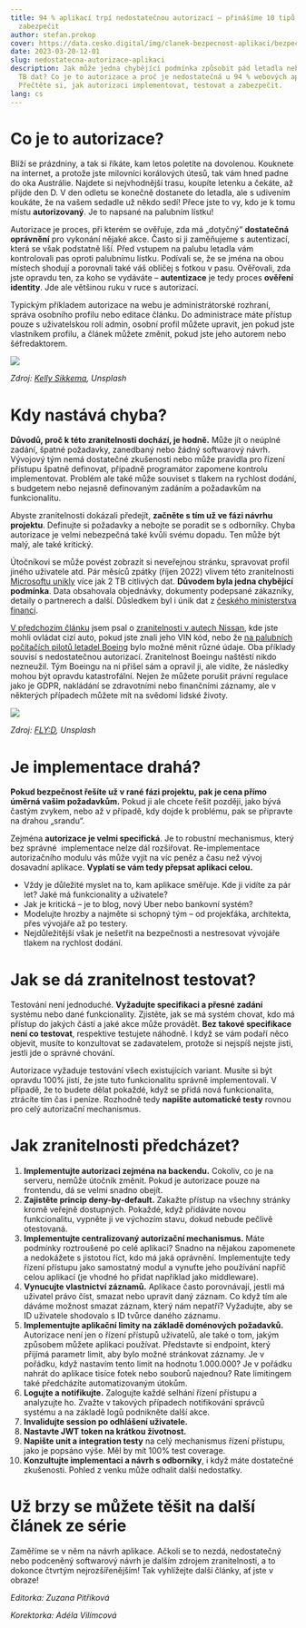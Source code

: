 ```yaml
---
title: 94 % aplikací trpí nedostatečnou autorizací – přinášíme 10 tipů, jak je
  zabezpečit
author: stefan.prokop
cover: https://data.cesko.digital/img/clanek-bezpecnost-aplikaci/bezpecnost-aplikaci.png
date: 2023-03-20-12-01
slug: nedostatecna-autorizace-aplikaci
description: Jak může jedna chybějící podmínka způsobit pád letadla nebo únik 2
  TB dat? Co je to autorizace a proč je nedostatečná u 94 % webových aplikací?
  Přečtěte si, jak autorizaci implementovat, testovat a zabezpečit.
lang: cs
---
```

# Co je to autorizace?

Blíží se prázdniny, a tak si říkáte, kam letos poletíte na dovolenou. Kouknete na internet, a protože jste milovníci korálových útesů, tak vám hned padne do oka Austrálie. Najdete si nejvhodnější trasu, koupíte letenku a čekáte, až přijde den D. V den odletu se konečně dostanete do letadla, ale s udivením koukáte, že na vašem sedadle už někdo sedí! Přece jste to vy, kdo je k tomu místu **autorizovaný**. Je to napsané na palubním lístku!

Autorizace je proces, při kterém se ověřuje, zda má „dotyčný“ **dostatečná oprávnění** pro vykonání nějaké akce. Často si ji zaměňujeme s autentizací, která se však podstatně liší. Před vstupem na palubu letadla vám kontrolovali pas oproti palubnímu lístku. Podívali se, že se jména na obou místech shodují a porovnali také váš obličej s fotkou v pasu. Ověřovali, zda jste opravdu ten, za koho se vydáváte – **autentizace** je tedy proces **ověření identity**. Jde ale většinou ruku v ruce s autorizací.

Typickým příkladem autorizace na webu je administrátorské rozhraní, správa osobního profilu nebo editace článku. Do administrace máte přístup pouze s uživatelskou rolí admin, osobní profil můžete upravit, jen pokud jste vlastníkem profilu, a článek můžete změnit, pokud jste jeho autorem nebo šéfredaktorem.

![](https://data.cesko.digital/img/clanek-bezpecnost-aplikaci/1.jpg)

*Zdroj: [Kelly Sikkema](https://unsplash.com/@kellysikkema?utm_source=unsplash&utm_medium=referral&utm_content=creditCopyText), Unsplash*

# Kdy nastává chyba?

**Důvodů, proč k této zranitelnosti dochází, je hodně.** Může jít o neúplné zadání, špatné požadavky, zanedbaný nebo žádný softwarový návrh. Vývojový tým nemá dostatečné zkušenosti nebo může pravidla pro řízení přístupu špatně definovat, případně programátor zapomene kontrolu implementovat. Problém ale také může souviset s tlakem na rychlost dodání, s budgetem nebo nejasně definovaným zadáním a požadavkům na funkcionalitu.

Abyste zranitelnosti dokázali předejít, **začněte s tím už ve fázi návrhu projektu**. Definujte si požadavky a nebojte se poradit se s odborníky. Chyba autorizace je velmi nebezpečná také kvůli svému dopadu. Ten může být malý, ale také kritický.

Útočníkovi se může povést zobrazit si neveřejnou stránku, spravovat profil jiného uživatele atd. Pár měsíců zpátky (říjen 2022) vlivem této zranitelnosti [Microsoftu unikly](https://thehackernews.com/2022/10/microsoft-confirms-server.html) více jak 2 TB citlivých dat. **Důvodem byla jedna chybějící podmínka**. Data obsahovala objednávky, dokumenty podepsané zákazníky, detaily o partnerech a další. Důsledkem byl i únik dat z [českého ministerstva financí](https://twitter.com/MinFinCZ/status/1584927731753566208).

[V předchozím článku](https://blog.cesko.digital/2022/12/8-tipu-zabezpeceni-aplikace-pred-kyberutoky) jsem psal o [zranitelnosti v autech Nissan](https://www.securityweek.com/api-flaw-exposes-nissan-leaf-cars-remote-attacks), kde jste mohli ovládat cizí auto, pokud jste znali jeho VIN kód, nebo že [na palubních počítačích pilotů letadel Boeing](https://www.reuters.com/business/aerospace-defense/potential-hack-some-boeing-planes-fixed-researchers-2022-08-13/) bylo možné měnit různé údaje. Oba příklady souvisí s nedostatečnou autorizací. Zranitelnost Boeingu naštěstí nikdo nezneužil. Tým Boeingu na ni přišel sám a opravil ji, ale vidíte, že následky mohou být opravdu katastrofální. Nejen že můžete porušit právní regulace jako je GDPR, nakládání se zdravotními nebo finančními záznamy, ale v některých případech můžete mít na svědomí lidské životy.

![](https://data.cesko.digital/img/clanek-bezpecnost-aplikaci/2.png)

*Zdroj: [FLY:D](https://unsplash.com/photos/mT7lXZPjk7U), Unsplash*

# Je implementace drahá?

**Pokud bezpečnost řešíte už v rané fázi projektu, pak je cena přímo úměrná vašim požadavkům.** Pokud ji ale chcete řešit později, jako bývá častým zvykem, nebo až v případě, kdy dojde k problému, pak se připravte na drahou „srandu“.

Zejména **autorizace je velmi specifická**. Je to robustní mechanismus, který bez správné  implementace nelze dál rozšiřovat. Re-implementace autorizačního modulu vás může vyjít na víc peněz a času než vývoj dosavadní aplikace. **Vyplatí se vám tedy přepsat aplikaci celou.**

* Vždy je důležité myslet na to, kam aplikace směřuje. Kde ji vidíte za pár let? Jaké má funkcionality a uživatele?
* Jak je kritická – je to blog, nový Uber nebo bankovní systém?
* Modelujte hrozby a najměte si schopný tým – od projekťáka, architekta, přes vývojáře až po testery.
* Nejdůležitější však je nešetřit na bezpečnosti a nestresovat vývojáře tlakem na rychlost dodání.

# Jak se dá zranitelnost testovat?

Testování není jednoduché. **Vyžadujte specifikaci a přesné zadání** systému nebo dané funkcionality. Zjistěte, jak se má systém chovat, kdo má přístup do jakých částí a jaké akce může provádět. **Bez takové specifikace není co testovat**, respektive testujete náhodně. I když se vám podaří něco objevit, musíte to konzultovat se zadavatelem, protože si nejspíš nejste jisti, jestli jde o správné chování.

Autorizace vyžaduje testování všech existujících variant. Musíte si být opravdu 100% jistí, že jste tuto funkcionalitu správně implementovali. V případě, že to budete dělat pokaždé, když se přidá nová funkcionalita, ztrácíte tím čas i peníze. Rozhodně tedy **napište automatické testy** rovnou pro celý autorizační mechanismus.

# Jak zranitelnosti předcházet?

1. **Implementujte autorizaci zejména na backendu.** Cokoliv, co je na serveru, nemůže útočník změnit. Pokud je autorizace pouze na frontendu, dá se velmi snadno obejít.
2. **Zajistěte princip deny-by-default.** Zakažte přístup na všechny stránky kromě veřejně dostupných. Pokaždé, když přidáváte novou funkcionalitu, vypněte ji ve výchozím stavu, dokud nebude pečlivě otestovaná.
3. **Implementujte centralizovaný autorizační mechanismus.** Máte podmínky roztroušené po celé aplikaci? Snadno na nějakou zapomenete a nedokážete s jistotou říct, kdo má jaká oprávnění. Implementujte tedy řízení přístupu jako samostatný modul a vynuťte jeho používání napříč celou aplikací (je vhodné ho přidat například jako middleware).
4. **Vynucujte vlastnictví záznamů.** Aplikace často porovnávají, jestli má uživatel právo číst, smazat nebo upravit daný záznam. Co když tím ale dáváme možnost smazat záznam, který nám nepatří? Vyžadujte, aby se ID uživatele shodovalo s ID tvůrce daného záznamu.
5. **Implementujte aplikační limity na základě doménových požadavků.** Autorizace není jen o řízení přístupů uživatelů, ale také o tom, jakým způsobem můžete aplikaci používat. Představte si endpoint, který přijímá parametr limit, aby bylo možné stránkovat záznamy. Je v pořádku, když nastavím tento limit na hodnotu 1.000.000? Je v pořádku nahrát do aplikace tisíce fotek nebo souborů najednou? Rate limitingem také předcházíte automatizovaným útokům.
6. **Logujte a notifikujte.** Zalogujte každé selhání řízení přístupu a analyzujte ho. Zvažte v takových případech notifikování správců systému a na základě logů podnikněte další akce.
7. **Invalidujte session po odhlášení uživatele.**
8. **Nastavte JWT token na krátkou životnost.**
9. **Napište unit a integration testy** na celý mechanismus řízení přístupu, jako je popsáno výše. Měl by mít 100% test coverage.
10. **Konzultujte implementaci a návrh s odborníky**, i když máte dostatečné zkušenosti. Pohled z venku může odhalit další nedostatky.

# Už brzy se můžete těšit na další článek ze série

Zaměříme se v něm na návrh aplikace. Ačkoli se to nezdá, nedostatečný nebo podceněný softwarový návrh je dalším zdrojem zranitelnosti, a to dokonce čtvrtým nejrozšířenějším! Tak vyhlížejte další články, ať jste v obraze!

*Editorka: Zuzana Pitříková*

*Korektorka: Adéla Vilímcová*